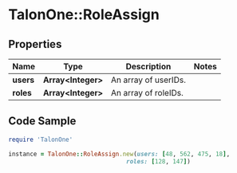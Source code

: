# TalonOne::RoleAssign

## Properties

Name | Type | Description | Notes
------------ | ------------- | ------------- | -------------
**users** | **Array&lt;Integer&gt;** | An array of userIDs. | 
**roles** | **Array&lt;Integer&gt;** | An array of roleIDs. | 

## Code Sample

```ruby
require 'TalonOne'

instance = TalonOne::RoleAssign.new(users: [48, 562, 475, 18],
                                 roles: [128, 147])
```


